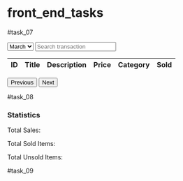 # front_end_tasks

#task_07

<select id="monthDropdown">
    <option value="March">March</option>
    <!-- Options for Jan to Dec -->
</select>
<input type="text" id="searchBox" placeholder="Search transaction">
<table>
    <thead>
        <tr>
            <th>ID</th><th>Title</th><th>Description</th><th>Price</th><th>Category</th><th>Sold</th>
        </tr>
    </thead>
    <tbody id="transactionTableBody"></tbody>
</table>
<button id="prevPage">Previous</button>
<button id="nextPage">Next</button>

<script>
let page = 1;
const perPage = 10;

document.getElementById('searchBox').addEventListener('input', fetchTransactions);
document.getElementById('monthDropdown').addEventListener('change', fetchTransactions);

function fetchTransactions() {
    const search = document.getElementById('searchBox').value;
    const month = document.getElementById('monthDropdown').value;

    fetch(`/transactions?search=${search}&page=${page}&perPage=${perPage}&month=${month}`)
        .then(res => res.json())
        .then(data => {
            const tbody = document.getElementById('transactionTableBody');
            tbody.innerHTML = '';
            data.forEach(item => {
                const row = `<tr><td>${item.id}</td><td>${item.title}</td><td>${item.description}</td><td>${item.price}</td><td>${item.category}</td><td>${item.sold}</td></tr>`;
                tbody.innerHTML += row;
            });
        });
}

document.getElementById('prevPage').addEventListener('click', () => {
    if (page > 1) {
        page--;
        fetchTransactions();
    }
});
document.getElementById('nextPage').addEventListener('click', () => {
    page++;
    fetchTransactions();
});

fetchTransactions();
</script>

#task_08

<div>
    <h3>Statistics</h3>
    <p>Total Sales: <span id="totalSales"></span></p>
    <p>Total Sold Items: <span id="soldItems"></span></p>
    <p>Total Unsold Items: <span id="unsoldItems"></span></p>
</div>

<script>
function fetchStatistics() {
    const month = document.getElementById('monthDropdown').value;

    fetch(`/statistics?month=${month}`)
        .then(res => res.json())
        .then(data => {
            document.getElementById('totalSales').textContent = data.totalSales;
            document.getElementById('soldItems').textContent = data.soldItems;
            document.getElementById('unsoldItems').textContent = data.unsoldItems;
        });
}

document.getElementById('monthDropdown').addEventListener('change', fetchStatistics);
fetchStatistics();
</script>

#task_09

<canvas id="priceRangeChart"></canvas>

<script src="https://cdn.jsdelivr.net/npm/chart.js"></script>
<script>
function fetchPriceRangeData() {
    const month = document.getElementById('monthDropdown').value;

    fetch(`/price-range?month=${month}`)
        .then(res => res.json())
        .then(data => {
            const ctx = document.getElementById('priceRangeChart').getContext('2d');
            new Chart(ctx, {
                type: 'bar',
                data: {
                    labels: Object.keys(data),
                    datasets: [{
                        label: 'Number of Items',
                        data: Object.values(data),
                        backgroundColor: 'rgba(54, 162, 235, 0.2)',
                        borderColor: 'rgba(54, 162, 235, 1)',
                        borderWidth: 1
                    }]
                },
                options: {
                    scales: {
                        y: { beginAtZero: true }
                    }
                }
            });
        });
}

document.getElementById('monthDropdown').addEventListener('change', fetchPriceRangeData);
fetchPriceRangeData();
</script>
